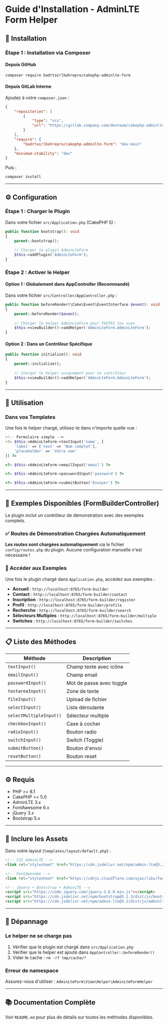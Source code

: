 # Guide d'Installation - AdminLTE Form Helper

## 🚀 Installation

### Étape 1 : Installation via Composer

#### Depuis GitHub

```bash
composer require badrtairlbahrepro/cakephp-adminlte-form
```

#### Depuis GitLab Interne

Ajoutez à votre `composer.json` :

```json
{
    "repositories": [
        {
            "type": "vcs",
            "url": "https://gitlab.company.com/devteam/cakephp-adminlte-form.git"
        }
    ],
    "require": {
        "badrtairlbahrepro/cakephp-adminlte-form": "dev-main"
    },
    "minimum-stability": "dev"
}
```

Puis :

```bash
composer install
```

---

## ⚙️ Configuration

### Étape 1 : Charger le Plugin

Dans votre fichier `src/Application.php` (CakePHP 5) :

```php
public function bootstrap(): void
{
    parent::bootstrap();
    
    // Charger le plugin AdminLteForm
    $this->addPlugin('AdminLteForm');
}
```

### Étape 2 : Activer le Helper

#### Option 1 : Globalement dans AppController (Recommandé)

Dans votre fichier `src/Controller/AppController.php` :

```php
public function beforeRender(\Cake\Event\EventInterface $event): void
{
    parent::beforeRender($event);
    
    // Charger le helper AdminLteForm pour TOUTES les vues
    $this->viewBuilder()->addHelper('AdminLteForm.AdminLteForm');
}
```

#### Option 2 : Dans un Contrôleur Spécifique

```php
public function initialize(): void
{
    parent::initialize();
    
    // Charger le helper uniquement pour ce contrôleur
    $this->viewBuilder()->addHelper('AdminLteForm.AdminLteForm');
}
```

---

## 📖 Utilisation

### Dans vos Templates

Une fois le helper chargé, utilisez-le dans n'importe quelle vue :

```php
<!-- Formulaire simple -->
<?= $this->AdminLteForm->textInput('name', [
    'label' => ['text' => 'Nom complet'],
    'placeholder' => 'Votre nom'
]) ?>

<?= $this->AdminLteForm->emailInput('email') ?>

<?= $this->AdminLteForm->passwordInput('password') ?>

<?= $this->AdminLteForm->submitButton('Envoyer') ?>
```

---

## 🎯 Exemples Disponibles (FormBuilderController)

Le plugin inclut un contrôleur de démonstration avec des exemples complets.

### ✅ Routes de Démonstration Chargées Automatiquement

**Les routes sont chargées automatiquement** via le fichier `config/routes.php` du plugin.
Aucune configuration manuelle n'est nécessaire !

### 🎯 Accéder aux Exemples

Une fois le plugin chargé dans `Application.php`, accédez aux exemples :

- **Accueil** : `http://localhost:8765/form-builder`
- **Contact** : `http://localhost:8765/form-builder/contact`
- **Inscription** : `http://localhost:8765/form-builder/register`
- **Profil** : `http://localhost:8765/form-builder/profile`
- **Recherche** : `http://localhost:8765/form-builder/search`
- **Sélecteurs Multiples** : `http://localhost:8765/form-builder/multiple`
- **Switches** : `http://localhost:8765/form-builder/switches`

---

## 📋 Liste des Méthodes

| Méthode | Description |
|---------|-------------|
| `textInput()` | Champ texte avec icône |
| `emailInput()` | Champ email |
| `passwordInput()` | Mot de passe avec toggle |
| `textareaInput()` | Zone de texte |
| `fileInput()` | Upload de fichier |
| `selectInput()` | Liste déroulante |
| `selectMultipleInput()` | Sélecteur multiple |
| `checkboxInput()` | Case à cocher |
| `radioInput()` | Bouton radio |
| `switchInput()` | Switch (Toggle) |
| `submitButton()` | Bouton d'envoi |
| `resetButton()` | Bouton reset |

---

## ⚙️ Requis

- PHP >= 8.1
- CakePHP >= 5.0
- AdminLTE 3.x
- FontAwesome 6.x
- jQuery 3.x
- Bootstrap 5.x

---

## 🎨 Inclure les Assets

Dans votre layout (`templates/layout/default.php`) :

```html
<!-- CSS AdminLTE -->
<link rel="stylesheet" href="https://cdn.jsdelivr.net/npm/admin-lte@3.2/dist/css/adminlte.min.css">

<!-- FontAwesome -->
<link rel="stylesheet" href="https://cdnjs.cloudflare.com/ajax/libs/font-awesome/6.0.0/css/all.min.css">

<!-- jQuery + Bootstrap + AdminLTE -->
<script src="https://code.jquery.com/jquery-3.6.0.min.js"></script>
<script src="https://cdn.jsdelivr.net/npm/bootstrap@5.1.3/dist/js/bootstrap.bundle.min.js"></script>
<script src="https://cdn.jsdelivr.net/npm/admin-lte@3.2/dist/js/adminlte.min.js"></script>
```

---

## 🐛 Dépannage

### Le helper ne se charge pas

1. Vérifier que le plugin est chargé dans `src/Application.php`
2. Vérifier que le helper est ajouté dans `AppController::beforeRender()`
3. Vider le cache : `rm -rf tmp/cache/*`

### Erreur de namespace

Assurez-vous d'utiliser : `AdminLteForm\View\Helper\AdminLteFormHelper`

---

## 📚 Documentation Complète

Voir `README.md` pour plus de détails sur toutes les méthodes disponibles.

